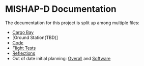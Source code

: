 # MISHAP-D Documentation
The documentation for this project is split up among multiple files:
* [Cargo Bay](/docs/CargoBayCAD.md)
* [Ground Station(TBD)]
* [Code](/docs/code.md)
* [Flight Tests](/docs/flight_tests.md)
* [Reflections](/docs/reflections.md)
* Out of date initial planning: [Overall](/docs/PLANNING.md) and [Software](SOFTWAREPLANNING.md)
